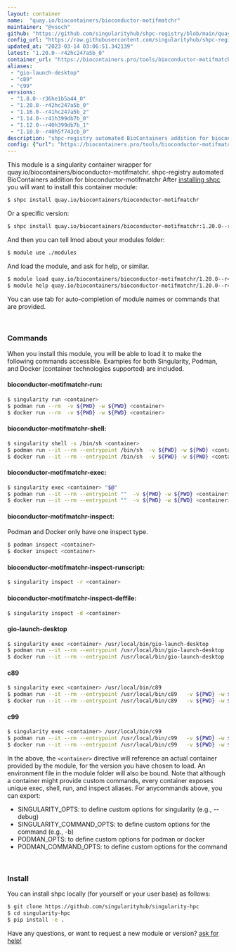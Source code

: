 ```yaml
---
layout: container
name:  "quay.io/biocontainers/bioconductor-motifmatchr"
maintainer: "@vsoch"
github: "https://github.com/singularityhub/shpc-registry/blob/main/quay.io/biocontainers/bioconductor-motifmatchr/container.yaml"
config_url: "https://raw.githubusercontent.com/singularityhub/shpc-registry/main/quay.io/biocontainers/bioconductor-motifmatchr/container.yaml"
updated_at: "2023-03-14 03:06:51.342139"
latest: "1.20.0--r42hc247a5b_0"
container_url: "https://biocontainers.pro/tools/bioconductor-motifmatchr"
aliases:
 - "gio-launch-desktop"
 - "c89"
 - "c99"
versions:
 - "1.8.0--r36he1b5a44_0"
 - "1.20.0--r42hc247a5b_0"
 - "1.16.0--r41hc247a5b_2"
 - "1.14.0--r41h399db7b_0"
 - "1.12.0--r40h399db7b_1"
 - "1.10.0--r40h5f743cb_0"
description: "shpc-registry automated BioContainers addition for bioconductor-motifmatchr"
config: {"url": "https://biocontainers.pro/tools/bioconductor-motifmatchr", "maintainer": "@vsoch", "description": "shpc-registry automated BioContainers addition for bioconductor-motifmatchr", "latest": {"1.20.0--r42hc247a5b_0": "sha256:980af276aff49030fcba05838c3b94deb634ba0e70cb293f24a8b281fea1cab9"}, "tags": {"1.8.0--r36he1b5a44_0": "sha256:d64446aa52a081605d338ca675df928449a90f483e23382ec785b717f9237bf0", "1.20.0--r42hc247a5b_0": "sha256:980af276aff49030fcba05838c3b94deb634ba0e70cb293f24a8b281fea1cab9", "1.16.0--r41hc247a5b_2": "sha256:3871d2dfede04a7c4fa5e52ecbec51b9b8bbc81cda1a14f80cfe9b1230480c2c", "1.14.0--r41h399db7b_0": "sha256:b96a9b7bc61ec1223dd53e5da7ede2f8bb7e1b7586744a46a231f8bd0de22deb", "1.12.0--r40h399db7b_1": "sha256:055a2d8260d6a965a7872d76381385bd5daff1bd37ae31f4e06e46494d3a8690", "1.10.0--r40h5f743cb_0": "sha256:2ef7b5ed5433f494093af77288a68dfbc079688376a7521aa1e6d59e85031f7d"}, "docker": "quay.io/biocontainers/bioconductor-motifmatchr", "aliases": {"gio-launch-desktop": "/usr/local/bin/gio-launch-desktop", "c89": "/usr/local/bin/c89", "c99": "/usr/local/bin/c99"}}
---
```


This module is a singularity container wrapper for quay.io/biocontainers/bioconductor-motifmatchr.
shpc-registry automated BioContainers addition for bioconductor-motifmatchr
After [installing shpc](#install) you will want to install this container module:


```bash
$ shpc install quay.io/biocontainers/bioconductor-motifmatchr
```

Or a specific version:

```bash
$ shpc install quay.io/biocontainers/bioconductor-motifmatchr:1.20.0--r42hc247a5b_0
```

And then you can tell lmod about your modules folder:

```bash
$ module use ./modules
```

And load the module, and ask for help, or similar.

```bash
$ module load quay.io/biocontainers/bioconductor-motifmatchr/1.20.0--r42hc247a5b_0
$ module help quay.io/biocontainers/bioconductor-motifmatchr/1.20.0--r42hc247a5b_0
```

You can use tab for auto-completion of module names or commands that are provided.

<br>

### Commands

When you install this module, you will be able to load it to make the following commands accessible.
Examples for both Singularity, Podman, and Docker (container technologies supported) are included.

#### bioconductor-motifmatchr-run:

```bash
$ singularity run <container>
$ podman run --rm  -v ${PWD} -w ${PWD} <container>
$ docker run --rm  -v ${PWD} -w ${PWD} <container>
```

#### bioconductor-motifmatchr-shell:

```bash
$ singularity shell -s /bin/sh <container>
$ podman run --it --rm --entrypoint /bin/sh  -v ${PWD} -w ${PWD} <container>
$ docker run --it --rm --entrypoint /bin/sh  -v ${PWD} -w ${PWD} <container>
```

#### bioconductor-motifmatchr-exec:

```bash
$ singularity exec <container> "$@"
$ podman run --it --rm --entrypoint ""  -v ${PWD} -w ${PWD} <container> "$@"
$ docker run --it --rm --entrypoint ""  -v ${PWD} -w ${PWD} <container> "$@"
```

#### bioconductor-motifmatchr-inspect:

Podman and Docker only have one inspect type.

```bash
$ podman inspect <container>
$ docker inspect <container>
```

#### bioconductor-motifmatchr-inspect-runscript:

```bash
$ singularity inspect -r <container>
```

#### bioconductor-motifmatchr-inspect-deffile:

```bash
$ singularity inspect -d <container>
```


#### gio-launch-desktop

```bash
$ singularity exec <container> /usr/local/bin/gio-launch-desktop
$ podman run --it --rm --entrypoint /usr/local/bin/gio-launch-desktop   -v ${PWD} -w ${PWD} <container> -c " $@"
$ docker run --it --rm --entrypoint /usr/local/bin/gio-launch-desktop   -v ${PWD} -w ${PWD} <container> -c " $@"
```


#### c89

```bash
$ singularity exec <container> /usr/local/bin/c89
$ podman run --it --rm --entrypoint /usr/local/bin/c89   -v ${PWD} -w ${PWD} <container> -c " $@"
$ docker run --it --rm --entrypoint /usr/local/bin/c89   -v ${PWD} -w ${PWD} <container> -c " $@"
```


#### c99

```bash
$ singularity exec <container> /usr/local/bin/c99
$ podman run --it --rm --entrypoint /usr/local/bin/c99   -v ${PWD} -w ${PWD} <container> -c " $@"
$ docker run --it --rm --entrypoint /usr/local/bin/c99   -v ${PWD} -w ${PWD} <container> -c " $@"
```



In the above, the `<container>` directive will reference an actual container provided
by the module, for the version you have chosen to load. An environment file in the
module folder will also be bound. Note that although a container
might provide custom commands, every container exposes unique exec, shell, run, and
inspect aliases. For anycommands above, you can export:

 - SINGULARITY_OPTS: to define custom options for singularity (e.g., --debug)
 - SINGULARITY_COMMAND_OPTS: to define custom options for the command (e.g., -b)
 - PODMAN_OPTS: to define custom options for podman or docker
 - PODMAN_COMMAND_OPTS: to define custom options for the command

<br>

### Install

You can install shpc locally (for yourself or your user base) as follows:

```bash
$ git clone https://github.com/singularityhub/singularity-hpc
$ cd singularity-hpc
$ pip install -e .
```

Have any questions, or want to request a new module or version? [ask for help!](https://github.com/singularityhub/singularity-hpc/issues)